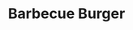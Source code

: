 ---
title: "Barbecue Burger"
price: "$13.00"
category: "Burgers"
img: "src/images/menu/Barbecue-Burger.png"
desc: "Burger patty topped with barbecue sauce, cheddar cheese, bacon, and sautéed onion"
---